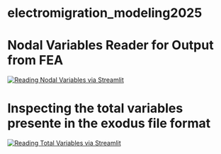 # electromigration_modeling2025

# Nodal Variables Reader for Output from FEA
[![Reading Nodal Variables via Streamlit](https://static.streamlit.io/badges/streamlit_badge_black_white.svg)](https://nodalvariablesreader.streamlit.app/)

# Inspecting the total variables presente in the exodus file format
[![Reading Total Variables via Streamlit](https://static.streamlit.io/badges/streamlit_badge_black_white.svg)](https://totalvariablesknowledge.streamlit.app/)
